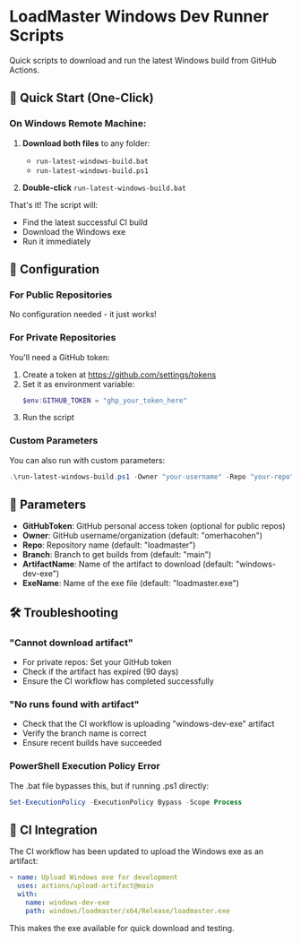 # LoadMaster Windows Dev Runner Scripts

Quick scripts to download and run the latest Windows build from GitHub Actions.

## 🚀 Quick Start (One-Click)

### On Windows Remote Machine:

1. **Download both files** to any folder:
   - `run-latest-windows-build.bat`
   - `run-latest-windows-build.ps1`

2. **Double-click** `run-latest-windows-build.bat`

That's it! The script will:
- Find the latest successful CI build
- Download the Windows exe
- Run it immediately

## 🔧 Configuration

### For Public Repositories
No configuration needed - it just works!

### For Private Repositories
You'll need a GitHub token:

1. Create a token at https://github.com/settings/tokens
2. Set it as environment variable:
   ```powershell
   $env:GITHUB_TOKEN = "ghp_your_token_here"
   ```
3. Run the script

### Custom Parameters
You can also run with custom parameters:

```powershell
.\run-latest-windows-build.ps1 -Owner "your-username" -Repo "your-repo" -Branch "feature-branch"
```

## 📝 Parameters

- **GitHubToken**: GitHub personal access token (optional for public repos)
- **Owner**: GitHub username/organization (default: "omerhacohen")
- **Repo**: Repository name (default: "loadmaster")
- **Branch**: Branch to get builds from (default: "main")
- **ArtifactName**: Name of the artifact to download (default: "windows-dev-exe")
- **ExeName**: Name of the exe file (default: "loadmaster.exe")

## 🛠️ Troubleshooting

### "Cannot download artifact"
- For private repos: Set your GitHub token
- Check if the artifact has expired (90 days)
- Ensure the CI workflow has completed successfully

### "No runs found with artifact"
- Check that the CI workflow is uploading "windows-dev-exe" artifact
- Verify the branch name is correct
- Ensure recent builds have succeeded

### PowerShell Execution Policy Error
The .bat file bypasses this, but if running .ps1 directly:
```powershell
Set-ExecutionPolicy -ExecutionPolicy Bypass -Scope Process
```

## 🔄 CI Integration

The CI workflow has been updated to upload the Windows exe as an artifact:

```yaml
- name: Upload Windows exe for development
  uses: actions/upload-artifact@main
  with:
    name: windows-dev-exe
    path: windows/loadmaster/x64/Release/loadmaster.exe
```

This makes the exe available for quick download and testing. 